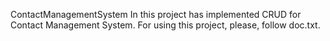  ContactManagementSystem
 In this project has implemented CRUD for Contact Management System. For using this project, please, follow doc.txt.
